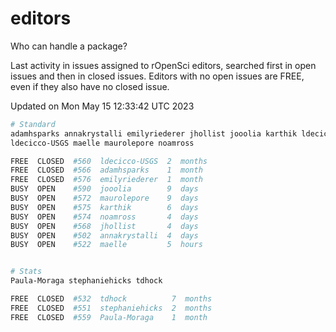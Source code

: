 # editors

Who can handle a package?

Last activity in issues assigned to rOpenSci editors, searched first in open
issues and then in closed issues. Editors with no open issues are FREE, even if
they also have no closed issue.


Updated on Mon May 15 12:33:42 UTC 2023

```bash
# Standard
adamhsparks annakrystalli emilyriederer jhollist jooolia karthik ldecicco
ldecicco-USGS maelle maurolepore noamross

FREE  CLOSED  #560  ldecicco-USGS  2  months
FREE  CLOSED  #566  adamhsparks    1  month
FREE  CLOSED  #576  emilyriederer  1  month
BUSY  OPEN    #590  jooolia        9  days
BUSY  OPEN    #572  maurolepore    9  days
BUSY  OPEN    #575  karthik        6  days
BUSY  OPEN    #574  noamross       4  days
BUSY  OPEN    #568  jhollist       4  days
BUSY  OPEN    #502  annakrystalli  4  days
BUSY  OPEN    #522  maelle         5  hours


# Stats
Paula-Moraga stephaniehicks tdhock

FREE  CLOSED  #532  tdhock          7  months
FREE  CLOSED  #551  stephaniehicks  2  months
FREE  CLOSED  #559  Paula-Moraga    1  month
```
